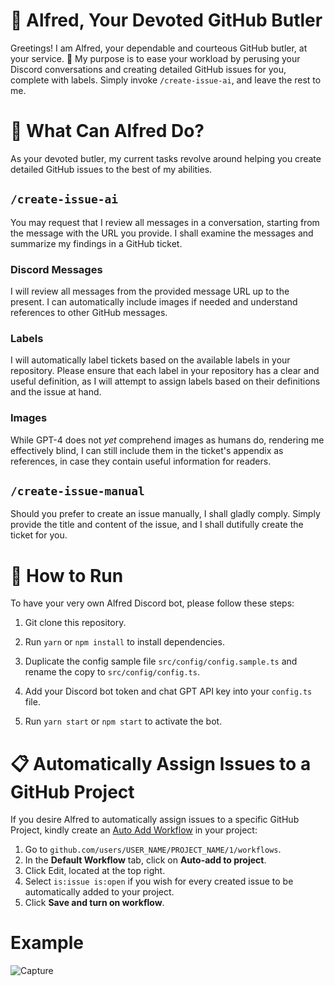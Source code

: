 # 🎩 Alfred, Your Devoted GitHub Butler
Greetings! I am Alfred, your dependable and courteous GitHub butler, at your service. 🤵 My purpose is to ease your workload by perusing your Discord conversations and creating detailed GitHub issues for you, complete with labels. Simply invoke `/create-issue-ai`, and leave the rest to me.

# 🧐 What Can Alfred Do?
As your devoted butler, my current tasks revolve around helping you create detailed GitHub issues to the best of my abilities.

## `/create-issue-ai`
You may request that I review all messages in a conversation, starting from the message with the URL you provide. I shall examine the messages and summarize my findings in a GitHub ticket.

### Discord Messages
I will review all messages from the provided message URL up to the present. I can automatically include images if needed and understand references to other GitHub messages.

### Labels
I will automatically label tickets based on the available labels in your repository. Please ensure that each label in your repository has a clear and useful definition, as I will attempt to assign labels based on their definitions and the issue at hand.

### Images
While GPT-4 does not *yet* comprehend images as humans do, rendering me effectively blind, I can still include them in the ticket's appendix as references, in case they contain useful information for readers.

## `/create-issue-manual`
Should you prefer to create an issue manually, I shall gladly comply. Simply provide the title and content of the issue, and I shall dutifully create the ticket for you.

# 🚀 How to Run
To have your very own Alfred Discord bot, please follow these steps:

1. Git clone this repository.
2. Run `yarn` or `npm install` to install dependencies.
3. Duplicate the config sample file `src/config/config.sample.ts` and rename the copy to `src/config/config.ts`.

4. Add your Discord bot token and chat GPT API key into your `config.ts` file.
5. Run `yarn start` or `npm start` to activate the bot.

# 📋 Automatically Assign Issues to a GitHub Project
If you desire Alfred to automatically assign issues to a specific GitHub Project, kindly create an [Auto Add Workflow](https://docs.github.com/en/issues/planning-and-tracking-with-projects/automating-your-project/adding-items-automatically#configuring-the-auto-add-workflow-in-your-project) in your project:

1. Go to `github.com/users/USER_NAME/PROJECT_NAME/1/workflows`.
2. In the **Default Workflow** tab, click on **Auto-add to project**.
3. Click Edit, located at the top right.
4. Select `is:issue is:open` if you wish for every created issue to be automatically added to your project.
5. Click **Save and turn on workflow**.

# Example
![Capture](https://github.com/viv-cheung/alfred/assets/9306422/26d53659-c98e-4893-9d52-1e321927288f)
